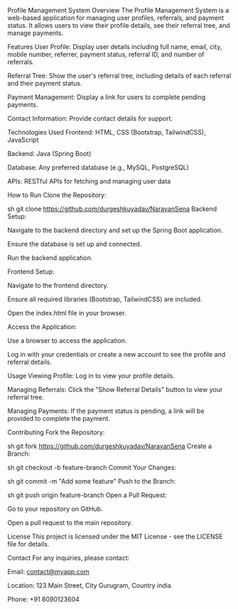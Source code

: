 Profile Management System
Overview
The Profile Management System is a web-based application for managing user profiles, referrals, and payment status. It allows users to view their profile details, see their referral tree, and manage payments.

Features
User Profile: Display user details including full name, email, city, mobile number, referrer, payment status, referral ID, and number of referrals.

Referral Tree: Show the user's referral tree, including details of each referral and their payment status.

Payment Management: Display a link for users to complete pending payments.

Contact Information: Provide contact details for support.

Technologies Used
Frontend: HTML, CSS (Bootstrap, TailwindCSS), JavaScript

Backend: Java (Spring Boot)

Database: Any preferred database (e.g., MySQL, PostgreSQL)

APIs: RESTful APIs for fetching and managing user data

How to Run
Clone the Repository:

sh
git clone https://github.com/durgeshkuyadav/NarayanSena
Backend Setup:

Navigate to the backend directory and set up the Spring Boot application.

Ensure the database is set up and connected.

Run the backend application.

Frontend Setup:

Navigate to the frontend directory.

Ensure all required libraries (Bootstrap, TailwindCSS) are included.

Open the index.html file in your browser.

Access the Application:

Use a browser to access the application.

Log in with your credentials or create a new account to see the profile and referral details.

Usage
Viewing Profile: Log in to view your profile details.

Managing Referrals: Click the "Show Referral Details" button to view your referral tree.

Managing Payments: If the payment status is pending, a link will be provided to complete the payment.

Contributing
Fork the Repository:

sh
git fork https://github.com/durgeshkuyadav/NarayanSena
Create a Branch:

sh
git checkout -b feature-branch
Commit Your Changes:

sh
git commit -m "Add some feature"
Push to the Branch:

sh
git push origin feature-branch
Open a Pull Request:

Go to your repository on GitHub.

Open a pull request to the main repository.

License
This project is licensed under the MIT License - see the LICENSE file for details.

Contact
For any inquiries, please contact:

Email: contact@myapp.com

Location: 123 Main Street, City Gurugram, Country india

Phone: +91 8090123604
